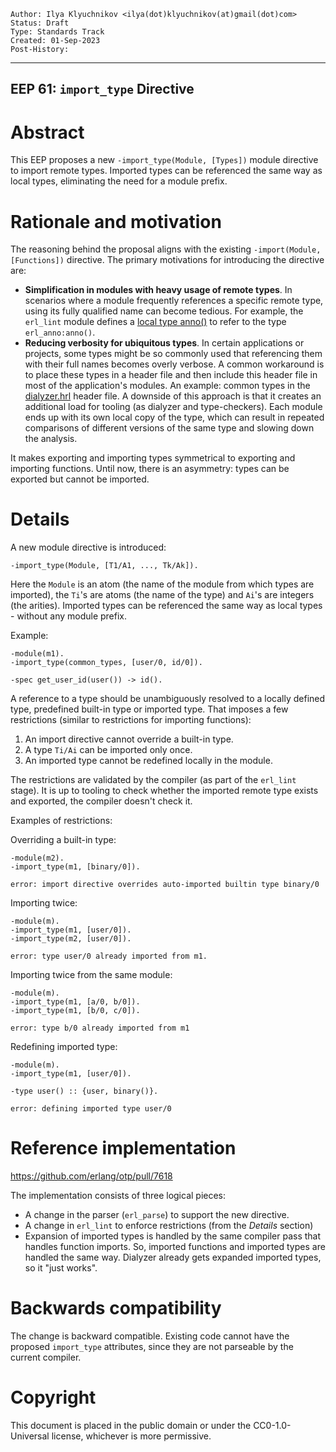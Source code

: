     Author: Ilya Klyuchnikov <ilya(dot)klyuchnikov(at)gmail(dot)com>
    Status: Draft
    Type: Standards Track
    Created: 01-Sep-2023
    Post-History:
****
EEP 61: `import_type` Directive
----

Abstract
========

This EEP proposes a new `-import_type(Module, [Types])` module directive
to import remote types. Imported types can be referenced the same way as local
types, eliminating the need for a module prefix.

Rationale and motivation
========

The reasoning behind the proposal aligns with the existing
`-import(Module, [Functions])` directive. The primary motivations for
introducing the directive are:

- **Simplification in modules with heavy usage of remote types**. In scenarios
  where a module frequently references a specific remote type, using its fully
  qualified name can become tedious. For example, the `erl_lint` module defines
  a [local type anno()](https://github.com/erlang/otp/blob/5bd165d16a62d6fa30118f846d52c016141b606e/lib/stdlib/src/erl_lint.erl#L88)
  to refer to the type `erl_anno:anno()`.
- **Reducing verbosity for ubiquitous types**. In certain applications
  or projects, some types might be so commonly used that referencing them with
  their full names becomes overly verbose. A common workaround is to place these
  types in a header file and then include this header file in most of the
  application's modules. An example: common types in the
  [dialyzer.hrl](https://github.com/erlang/otp/blob/5bd165d16a62d6fa30118f846d52c016141b606e/lib/dialyzer/src/dialyzer.hrl#L107-L176)
  header file. A downside of this approach is that it creates an additional load
  for tooling (as dialyzer and type-checkers). Each module ends up with its own
  local copy of the type, which can result in repeated comparisons of different
  versions of the same type and slowing down the analysis.

It makes exporting and importing types symmetrical to exporting and importing
functions. Until now, there is an asymmetry: types can be exported but cannot be
imported.

Details
========

A new module directive is introduced:

    -import_type(Module, [T1/A1, ..., Tk/Ak]).

Here the `Module` is an atom (the name of the module from which types are
imported), the `Ti`'s are atoms (the name of the type) and `Ai`'s are integers
(the arities). Imported types can be referenced the same way as local types -
without any module prefix.

Example:

    -module(m1).
    -import_type(common_types, [user/0, id/0]).

    -spec get_user_id(user()) -> id().

A reference to a type should be unambiguously resolved to a locally defined
type, predefined built-in type or imported type. That imposes a few restrictions
(similar to restrictions for importing functions):

1. An import directive cannot override a built-in type.
2. A type `Ti/Ai` can be imported only once.
3. An imported type cannot be redefined locally in the module.

The restrictions are validated by the compiler (as part of the `erl_lint`
stage). It is up to tooling to check whether the imported remote type exists
and exported, the compiler doesn't check it.

Examples of restrictions:

Overriding a built-in type:

    -module(m2).
    -import_type(m1, [binary/0]).

    error: import directive overrides auto-imported builtin type binary/0

Importing twice:

    -module(m).
    -import_type(m1, [user/0]).
    -import_type(m2, [user/0]).

    error: type user/0 already imported from m1.

Importing twice from the same module:

    -module(m).
    -import_type(m1, [a/0, b/0]).
    -import_type(m1, [b/0, c/0]).

    error: type b/0 already imported from m1

Redefining imported type:

    -module(m).
    -import_type(m1, [user/0]).

    -type user() :: {user, binary()}.

    error: defining imported type user/0

Reference implementation
========

<https://github.com/erlang/otp/pull/7618>

The implementation consists of three logical pieces:

- A change in the parser (`erl_parse`) to support the new directive.
- A change in `erl_lint` to enforce restrictions (from the _Details_ section)
- Expansion of imported types is handled by the same compiler pass that handles
  function imports. So, imported functions and imported types are handled
  the same way. Dialyzer already gets expanded imported types, so it
  "just works".

Backwards compatibility
========

The change is backward compatible. Existing code cannot have the proposed
`import_type` attributes, since they are not parseable by the current compiler.

Copyright
=========

This document is placed in the public domain or under the CC0-1.0-Universal
license, whichever is more permissive.

